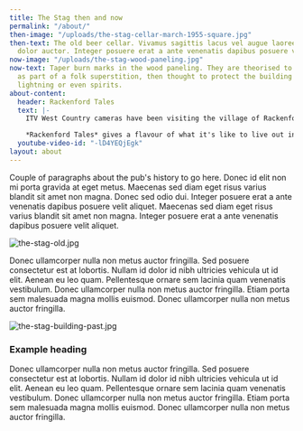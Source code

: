 ```yaml
---
title: The Stag then and now
permalink: "/about/"
then-image: "/uploads/the-stag-cellar-march-1955-square.jpg"
then-text: The old beer cellar. Vivamus sagittis lacus vel augue laoreet rutrum faucibus
  dolor auctor. Integer posuere erat a ante venenatis dapibus posuere velit aliquet.
now-image: "/uploads/the-stag-wood-paneling.jpg"
now-text: Taper burn marks in the wood paneling. They are theorised to have been made
  as part of a folk superstition, then thought to protect the building from fire,
  lightning or even spirits.
about-content:
  header: Rackenford Tales
  text: |-
    ITV West Country cameras have been visiting the village of Rackenford in Devon, hearing the stories of the people who live here and finding out what makes a rural West Country village tick.

    *Rackenford Tales* gives a flavour of what it's like to live out in the country, to run a business, to go to a small village school, and how things have changed over the years for rural farming communities like this.
  youtube-video-id: "-lD4YEQjEgk"
layout: about
---
```


Couple of paragraphs about the pub's history to go here. Donec id elit non mi porta gravida at eget metus. Maecenas sed diam eget risus varius blandit sit amet non magna. Donec sed odio dui. Integer posuere erat a ante venenatis dapibus posuere velit aliquet. Maecenas sed diam eget risus varius blandit sit amet non magna. Integer posuere erat a ante venenatis dapibus posuere velit aliquet.

![the-stag-old.jpg](/uploads/the-stag-old.jpg)

Donec ullamcorper nulla non metus auctor fringilla. Sed posuere consectetur est at lobortis. Nullam id dolor id nibh ultricies vehicula ut id elit. Aenean eu leo quam. Pellentesque ornare sem lacinia quam venenatis vestibulum. Donec ullamcorper nulla non metus auctor fringilla. Etiam porta sem malesuada magna mollis euismod. Donec ullamcorper nulla non metus auctor fringilla.

![the-stag-building-past.jpg](/uploads/the-stag-building-past.jpg)

### Example heading

Donec ullamcorper nulla non metus auctor fringilla. Sed posuere consectetur est at lobortis. Nullam id dolor id nibh ultricies vehicula ut id elit. Aenean eu leo quam. Pellentesque ornare sem lacinia quam venenatis vestibulum. Donec ullamcorper nulla non metus auctor fringilla. Etiam porta sem malesuada magna mollis euismod. Donec ullamcorper nulla non metus auctor fringilla.
